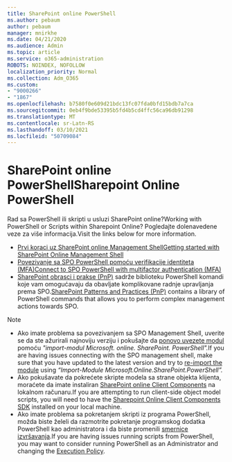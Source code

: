 ```yaml
---
title: SharePoint online PowerShell
ms.author: pebaum
author: pebaum
manager: mnirkhe
ms.date: 04/21/2020
ms.audience: Admin
ms.topic: article
ms.service: o365-administration
ROBOTS: NOINDEX, NOFOLLOW
localization_priority: Normal
ms.collection: Adm_O365
ms.custom:
- "9000266"
- "1867"
ms.openlocfilehash: b7580f0e609d21bdc13fc07fda0bfd15bdb7a7ca
ms.sourcegitcommit: 0eb4f9bde53395b5fd4b5cd4ffc56ca96db91298
ms.translationtype: MT
ms.contentlocale: sr-Latn-RS
ms.lasthandoff: 03/10/2021
ms.locfileid: "50709084"
---
```

# <a name="sharepoint-online-powershell"></a><span data-ttu-id="15697-102">SharePoint online PowerShell</span><span class="sxs-lookup"><span data-stu-id="15697-102">Sharepoint Online PowerShell</span></span>

<span data-ttu-id="15697-103">Rad sa PowerShell ili skripti u usluzi SharePoint online?</span><span class="sxs-lookup"><span data-stu-id="15697-103">Working with PowerShell or Scripts within Sharepoint Online?</span></span> <span data-ttu-id="15697-104">Pogledajte dolenavedene veze za više informacija.</span><span class="sxs-lookup"><span data-stu-id="15697-104">Visit the links below for more information.</span></span>
- [<span data-ttu-id="15697-105">Prvi koraci uz SharePoint online Management Shell</span><span class="sxs-lookup"><span data-stu-id="15697-105">Getting started with SharePoint Online Management Shell</span></span>](https://docs.microsoft.com/powershell/sharepoint/sharepoint-online/connect-sharepoint-online?view=sharepoint-ps)
- [<span data-ttu-id="15697-106">Povezivanje sa SPO PowerShell pomoću verifikacije identiteta (MFA)</span><span class="sxs-lookup"><span data-stu-id="15697-106">Connect to SPO PowerShell with multifactor authentication (MFA)</span></span>](https://docs.microsoft.com/powershell/sharepoint/sharepoint-online/connect-sharepoint-online?view=sharepoint-ps#to-connect-with-multifactor-authentication-mfa)
- <span data-ttu-id="15697-107">[SharePoint obrasci i prakse (PnP)](https://docs.microsoft.com/powershell/sharepoint/sharepoint-pnp/sharepoint-pnp-cmdlets?view=sharepoint-ps) sadrže biblioteku PowerShell komandi koje vam omogućavaju da obavljate komplikovane radnje upravljanja prema SPO.</span><span class="sxs-lookup"><span data-stu-id="15697-107">[SharePoint Patterns and Practices (PnP)](https://docs.microsoft.com/powershell/sharepoint/sharepoint-pnp/sharepoint-pnp-cmdlets?view=sharepoint-ps) contains a library of PowerShell commands that allows you to perform complex management actions towards SPO.</span></span>

> [!NOTE]
> - <span data-ttu-id="15697-108">Ako imate problema sa povezivanjem sa SPO Management Shell, uverite se da ste ažurirali najnoviju verziju i pokušajte da [ponovo uvezete modul](https://docs.microsoft.com/powershell/scripting/developer/module/importing-a-powershell-module?view=powershell-7.1) pomoću *"import-modul Microsoft. online. SharePoint. PowerShell".*</span><span class="sxs-lookup"><span data-stu-id="15697-108">If you are having issues connecting with the SPO management shell, make sure that you have updated to the latest version and try to [re-import the module](https://docs.microsoft.com/powershell/scripting/developer/module/importing-a-powershell-module?view=powershell-7.1) using *“Import-Module Microsoft.Online.SharePoint.PowerShell”.*</span></span>
> - <span data-ttu-id="15697-109">Ako pokušavate da pokrećete skripte modela sa strane objekta klijenta, moraćete da imate instaliran [SharePoint online Client Components](https://www.microsoft.com/download/details.aspx?id=42038) na lokalnom računaru.</span><span class="sxs-lookup"><span data-stu-id="15697-109">If you are attempting to run client-side object model scripts, you will need to have the [Sharepoint Online Client Components SDK](https://www.microsoft.com/download/details.aspx?id=42038) installed on your local machine.</span></span>
> - <span data-ttu-id="15697-110">Ako imate problema sa pokretanjem skripti iz programa PowerShell, možda biste želeli da razmotrite pokretanje programskog dodatka PowerShell kao administratora i da biste promenili [smernice izvršavanja](https://docs.microsoft.com/powershell/module/microsoft.powershell.core/about/about_execution_policies?view=powershell-6).</span><span class="sxs-lookup"><span data-stu-id="15697-110">If you are having issues running scripts from PowerShell, you may want to consider running PowerShell as an Administrator and changing the [Execution Policy](https://docs.microsoft.com/powershell/module/microsoft.powershell.core/about/about_execution_policies?view=powershell-6).</span></span>